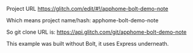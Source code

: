 Project URL
    https://glitch.com/edit/#!/apphome-bolt-demo-note

Which means project name/hash:
    apphome-bolt-demo-note

So git clone URL is:
    https://api.glitch.com/git/apphome-bolt-demo-note

This example was built without Bolt, it uses Express underneath.
